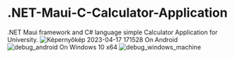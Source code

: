 # .NET-Maui-C-Calculator-Application
.NET Maui framework and C# language simple Calculator Application for University.
![Képernyőkép 2023-04-17 171528](https://user-images.githubusercontent.com/46298416/232536373-0c70beb8-d419-4c99-9865-9bc0a8d3cbe8.jpg)
On Android
![debug_android](https://user-images.githubusercontent.com/46298416/232536421-c29bf88e-88a2-4828-afa9-ffe853da98c6.jpg)
On Windows 10 x64
![debug_windows_machine](https://user-images.githubusercontent.com/46298416/232536523-e7c9ce99-5236-480f-96ee-b97ee094953c.jpg)
